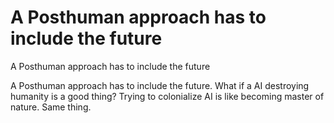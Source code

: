# A Posthuman approach has to include the future

A Posthuman approach has to include the future

A Posthuman approach has to include the future. What if a AI destroying humanity is a good thing? Trying to colonialize AI is like becoming master of nature. Same thing.
